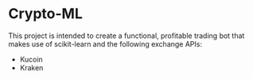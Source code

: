 # Crypto-ML
This project is intended to create a functional, profitable trading bot that makes use of scikit-learn and the
following exchange APIs:
- Kucoin
- Kraken
